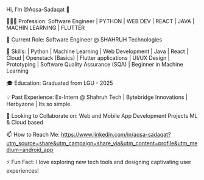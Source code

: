 Hi, I’m @Aqsa-Sadaqat 👋

👩🏻‍💻 Profession: Software Engineer | PYTHON | WEB DEV | REACT | JAVA | MACHIN LEARNING | FLUTTER

💼 Current Role: Software Engineer @ SHAHRUH Technologies

🌱 Skills: | Python | Machine Learning | Web Development | Java | React | Cloud | Openstack (Basics) | Flutter applications | UI/UX Design | Prototyping | Software Quality Assurance (SQA) | Beginner in Machine Learning

🎓 Education: Graduated from LGU - 2025

💡 Past Experience: Ex-Intern @ Shahruh Tech | Bytebridge Innovations | Herbyzone | Its so simple.

🤝 Looking to Collaborate on: Web and Mobile App Development Projects ML & Cloud based

📫 How to Reach Me: https://www.linkedin.com/in/aqsa-sadaqat?utm_source=share&utm_campaign=share_via&utm_content=profile&utm_medium=android_app

⚡ Fun Fact: I love exploring new tech tools and designing captivating user experiences!
